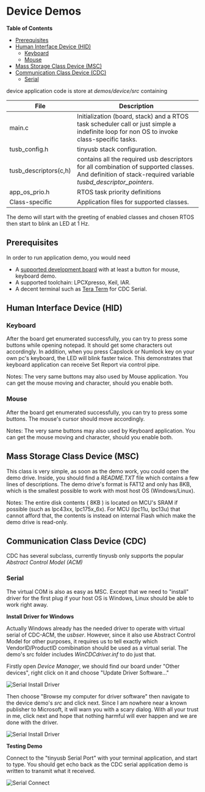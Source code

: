 # Device Demos #

<!-- START doctoc generated TOC please keep comment here to allow auto update -->
<!-- DON'T EDIT THIS SECTION, INSTEAD RE-RUN doctoc TO UPDATE -->
**Table of Contents**

- [Prerequisites](#prerequisites)
- [Human Interface Device (HID)](#human-interface-device-hid)
	- [Keyboard](#keyboard)
	- [Mouse](#mouse)
- [Mass Storage Class Device (MSC)](#mass-storage-class-device-msc)
- [Communication Class Device (CDC)](#communication-class-device-cdc)
	- [Serial](#serial)

<!-- END doctoc generated TOC please keep comment here to allow auto update -->

device application code is store at *demos/device/src* containing

File  | Description
----- | -------------
main.c | Initialization (board, stack) and a RTOS task scheduler call or just simple a indefinite loop for non OS to invoke class-specific tasks.
tusb_config.h | tinyusb stack configuration.
tusb_descriptors(c,h) | contains all the required usb descriptors for all combination of supported classes. And definition of stack-required variable *tusbd_descriptor_pointers*.
app_os_prio.h | RTOS task priority definitions
Class-specific | Application files for supported classes.

The demo will start with the greeting of enabled classes and chosen RTOS then start to blink an LED at 1 Hz.

## Prerequisites ##

In order to run application demo, you would need

- A [supported development board](../../boards/readme.md) with at least a button for mouse, keyboard demo.
- A supported toolchain: LPCXpresso, Keil, IAR.
- A decent terminal such as [Tera Term](http://en.sourceforge.jp/projects/ttssh2/) for CDC Serial.

## Human Interface Device (HID)

### Keyboard

After the board get enumerated successfully, you can try to press some buttons while opening notepad. It should get some characters out accordingly. In addition, when you press Capslock or Numlock key on your own pc's keyboard, the LED will blink faster twice. This demonstrates that keyboard application can receive Set Report via control pipe. 

Notes: The very same buttons may also used by Mouse application. You can get the mouse moving and character, should you enable both.

### Mouse

After the board get enumerated successfully, you can try to press some buttons. The mouse's cursor should move accordingly.

Notes: The very same buttons may also used by Keyboard application. You can get the mouse moving and character, should you enable both.

## Mass Storage Class Device (MSC)

This class is very simple, as soon as the demo work, you could open the demo drive. Inside, you should find a *README.TXT* file which contains a few lines of descriptions. The demo drive's format is FAT12 and only has 8KB, which is the smallest possible to work with most host OS (Windows/Linux).

Notes: The entire disk contents ( 8KB ) is located on MCU's SRAM if possible (such as lpc43xx, lpc175x_6x). For  MCU (lpc11u, lpc13u) that cannot afford that, the contents is instead on internal Flash which make the demo drive is read-only. 

## Communication Class Device (CDC)

CDC has several subclass, currently tinyusb only supports the popular *Abstract Control Model (ACM)*

### Serial

The virtual COM is also as easy as MSC. Except that we need to "install" driver for the first plug if your host OS is Windows, Linux should be able to work right away.

**Install Driver for Windows**

Actually Windows already has the needed driver to operate with virtual serial of CDC-ACM, the *usbser*. However, since it also use Abstract Control Model for other purposes, it requires us to tell exactly which VendorID/ProductID comibination should be used as a virtual serial. The demo's src folder includes *WinCDCdriver.inf* to do just that.

Firstly open *Device Manager*, we should find our board under "Other devices", right click on it and choose "Update Driver Software..."

![Serial Install Driver](http://docs.tinyusb.org/images/demo_serial_driver.png)

Then choose "Browse my computer for driver software" then navigate to the device demo's *src* and click next. Since I am nowhere near a known publisher to Microsoft, it will warn you with a scary dialog. With all your trust in me, click next and hope that nothing harmful will ever happen and we are done with the driver.

![Serial Install Driver](http://docs.tinyusb.org/images/demo_serial_driver2.png)

**Testing Demo**

Connect to the "tinyusb Serial Port" with your terminal application, and start to type. You should get echo back as the CDC serial application demo is written to transmit what it received.

![Serial Connect](http://docs.tinyusb.org/images/demo_cdc_connect.png)
